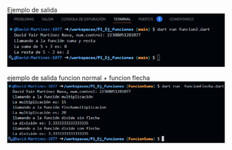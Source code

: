 Ejemplo de salida
![alt text](image.png)


ejemplo de salida funcion normal + funcion flecha
![alt text](image-1.png)
